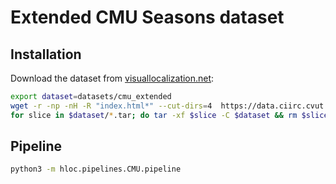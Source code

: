# Extended CMU Seasons dataset

## Installation

Download the dataset from [visuallocalization.net](https://www.visuallocalization.net):
```bash
export dataset=datasets/cmu_extended
wget -r -np -nH -R "index.html*" --cut-dirs=4  https://data.ciirc.cvut.cz/public/projects/2020VisualLocalization/Extended-CMU-Seasons/ -P $dataset
for slice in $dataset/*.tar; do tar -xf $slice -C $dataset && rm $slice; done
```

## Pipeline

```bash
python3 -m hloc.pipelines.CMU.pipeline
```
